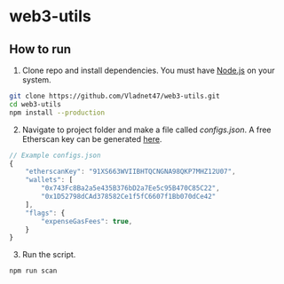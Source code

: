 # web3-utils

## How to run

1) Clone repo and install dependencies. You must have [Node.js](https://nodejs.org/en/download/) on your system.

```bash
git clone https://github.com/Vladnet47/web3-utils.git
cd web3-utils
npm install --production
```

2) Navigate to project folder and make a file called *configs.json*. A free Etherscan key can be generated [here](https://etherscan.io/apis).

```js
// Example configs.json
{
    "etherscanKey": "91XS663WVIIBHTQCNGNA98QKP7MHZ12U07",
    "wallets": [
        "0x743Fc8Ba2a5e435B376bD2a7Ee5c95B470C85C22",
        "0x1D52798dCAd378582Ce1f5fC6607f1Bb070dCe42"
    ],
    "flags": {
        "expenseGasFees": true,
    }
}
```

3) Run the script.

```bash
npm run scan
```